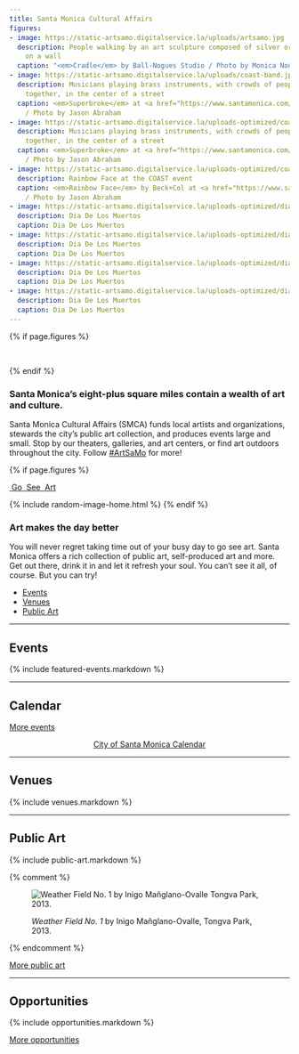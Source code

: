 ```yaml
---
title: Santa Monica Cultural Affairs
figures:
- image: https://static-artsamo.digitalservice.la/uploads/artsamo.jpg
  description: People walking by an art sculpture composed of silver orbs, hanging
    on a wall
  caption: "<em>Cradle</em> by Ball-Nogues Studio / Photo by Monica Nouwens"
- image: https://static-artsamo.digitalservice.la/uploads/coast-band.jpg
  description: Musicians playing brass instruments, with crowds of people walking
    together, in the center of a street
  caption: <em>Superbroke</em> at <a href="https://www.santamonica.com/event/coast/">COAST</a>
    / Photo by Jason Abraham
- image: https://static-artsamo.digitalservice.la/uploads-optimized/coast/2048-wide/2017_Coast_Superbroke_photoby_Jason_Abraham.jpg
  description: Musicians playing brass instruments, with crowds of people walking
    together, in the center of a street
  caption: <em>Superbroke</em> at <a href="https://www.santamonica.com/event/coast/">COAST</a>
    / Photo by Jason Abraham
- image: https://static-artsamo.digitalservice.la/uploads-optimized/coast/2048-wide/2017_Coast_RainbowFace_by_Beck+Col_photoby_Jason_Abraham%20(3).jpg
  description: Rainbow Face at the COAST event
  caption: <em>Rainbow Face</em> by Beck+Col at <a href="https://www.santamonica.com/event/coast/">COAST</a>
    / Photo by Jason Abraham
- image: https://static-artsamo.digitalservice.la/uploads-optimized/dia-de-los-muertos/2048-wide/Dia%20De%20Los%20Muertos-059.jpg
  description: Dia De Los Muertos
  caption: Dia De Los Muertos
- image: https://static-artsamo.digitalservice.la/uploads-optimized/dia-de-los-muertos/2048-wide/Dia%20De%20Los%20Muertos-035.jpg
  description: Dia De Los Muertos
  caption: Dia De Los Muertos
- image: https://static-artsamo.digitalservice.la/uploads-optimized/dia-de-los-muertos/2048-wide/Dia%20De%20Los%20Muertos-063.jpg
  description: Dia De Los Muertos
  caption: Dia De Los Muertos
- image: https://static-artsamo.digitalservice.la/uploads-optimized/dia-de-los-muertos/2048-wide/Dia%20De%20Los%20Muertos-066.jpg
  description: Dia De Los Muertos
  caption: Dia De Los Muertos
---
```


{% if page.figures %}
<figure>
  <img height="1" alt="" />
  <img src="/assets/images/logotype/artsamo.svg" height="1" alt="" />
  <figcaption></figcaption>
</figure>
{% endif %}

<h1 style="position: absolute; left: -9999px;">Santa Monica Cultural Affairs</h1>

<div></div><div></div>

### Santa Monica’s eight-plus square miles contain a wealth of art and culture.

Santa Monica Cultural Affairs (SMCA) funds local artists and organizations, stewards the city’s public art collection, and produces events large and small. Stop by our theaters, galleries, and art centers, or find art outdoors throughout the city. Follow [#ArtSaMo](https://twitter.com/search?q=%23ArtSaMo) for more!

{% if page.figures %}
<p class="go-see-art">
  <a href="#go-see-art">
    <span>
      <span class="image"><img height="1" alt="" /></span>
      <span class="text">Go</span>
    </span>
    <span>
      <span class="image"><img height="1" alt="" /></span>
      <span class="text">See</span>
    </span>
    <span>
      <span class="image"><img height="1" alt="" /></span>
      <span class="text">Art</span>
    </span>
  </a>
</p>
{% include random-image-home.html %}
{% endif %}


### Art makes the <span class="avoid-break">day better</span> <a id="go-see-art"></a>

You will never regret taking time out of your busy day to go see art. Santa Monica offers a rich collection of public art, self-produced art and more. Get out there, drink it in and let it refresh your soul. You can’t see it all, of course. But you can try!

<nav class="action" markdown="1">

*   [Events](/events/)
*   [Venues](/venues/)
*   [Public Art](/public-art/)

</nav>


* * *


Events
------

{% include featured-events.markdown %}


* * *


Calendar <a id="calendar"></a>
------------------------------

<ol
  class="events"
  data-events-types="Art Event,Arts/Crafts,Concerts/Dance,Festival/Celebration,Lecture/Panel,Movies/Film,Play/Performance Art"
  data-events-locations="Annenberg Community Beach House,Miles Memorial Playhouse,Palisades Park"
  data-events-limit="6">
</ol>
<script src="/assets/js/events.js"></script>

<p data-events-more class="action" markdown="1" style="visibility: hidden;">

[More events](/calendar/)

</p>

<p data-events-fallback style="text-align: center;"><a href="https://www.santamonica.gov/events">City of Santa Monica Calendar</a></p>


* * *


Venues
------

{% include venues.markdown %}
    

* * *


Public Art
----------

<script></script>

{% include public-art.markdown %}

{% comment %}
<figure>
  <img
    src="https://static-artsamo.digitalservice.la/uploads/weather-field-tongva.jpg"
    height="300"
    alt="Weather Field No. 1 by Inigo Mañglano-Ovalle Tongva Park, 2013."
  />
  <figcaption>
    <p>
      <em>Weather Field No. 1</em> by Inigo Mañglano-Ovalle, Tongva Park, 2013.
    </p>
  </figcaption>
</figure>
{% endcomment %}

<p class="action" markdown="1">

[More public art](/public-art/)

</p>


* * *


Opportunities
-------------

{% include opportunities.markdown %}

<p class="action" markdown="1">

[More opportunities](/opportunities/)

</p>

